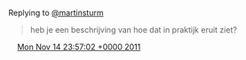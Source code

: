 Replying to [@martinsturm](https://twitter.com/martinsturm/status/136089594490916864)

> heb je een beschrijving van hoe dat in praktijk eruit ziet?

<img src="../../media/tweet.ico" width="12" /> [Mon Nov 14 23:57:02 +0000 2011](https://twitter.com/DromerDenker/status/136231194370125824)